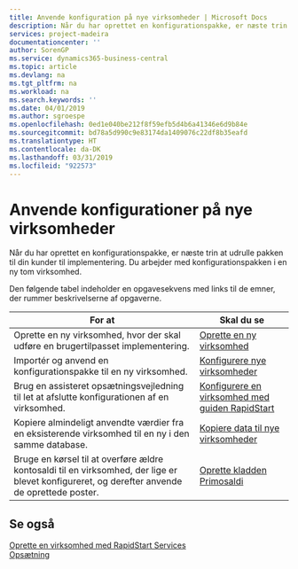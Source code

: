 ```yaml
---
title: Anvende konfiguration på nye virksomheder | Microsoft Docs
description: Når du har oprettet en konfigurationspakke, er næste trin at udrulle pakken til din kunder til implementering. Du kan bruge konfigurationen med en ny tom virksomhed.
services: project-madeira
documentationcenter: ''
author: SorenGP
ms.service: dynamics365-business-central
ms.topic: article
ms.devlang: na
ms.tgt_pltfrm: na
ms.workload: na
ms.search.keywords: ''
ms.date: 04/01/2019
ms.author: sgroespe
ms.openlocfilehash: 0ed1e040be212f8f59efb5d4b6a41346e6d9b84e
ms.sourcegitcommit: bd78a5d990c9e83174da1409076c22df8b35eafd
ms.translationtype: HT
ms.contentlocale: da-DK
ms.lasthandoff: 03/31/2019
ms.locfileid: "922573"
---
```

# <a name="apply-configurations-to-new-companies"></a>Anvende konfigurationer på nye virksomheder
Når du har oprettet en konfigurationspakke, er næste trin at udrulle pakken til din kunder til implementering. Du arbejder med konfigurationspakken i en ny tom virksomhed.  

 Den følgende tabel indeholder en opgavesekvens med links til de emner, der rummer beskrivelserne af opgaverne.

|**For at**|**Skal du se**|  
|------------|-------------|  
|Oprette en ny virksomhed, hvor der skal udføre en brugertilpasset implementering.|[Oprette en ny virksomhed](admin-how-to-create-a-new-company.md)|  
|Importér og anvend en konfigurationspakke til en ny virksomhed.|[Konfigurere nye virksomheder](admin-how-to-configure-new-companies.md)|  
|Brug en assisteret opsætningsvejledning til let at afslutte konfigurationen af en virksomhed.|[Konfigurere en virksomhed med guiden RapidStart](admin-how-to-configure-a-company-with-the-rapidstart-wizard.md)|
|Kopiere almindeligt anvendte værdier fra en eksisterende virksomhed til en ny i den samme database.|[Kopiere data til nye virksomheder](admin-how-to-copy-data-to-new-companies.md)|  
|Bruge en kørsel til at overføre ældre kontosaldi til en virksomhed, der lige er blevet konfigureret, og derefter anvende de oprettede poster.|[Oprette kladden Primosaldi](admin-how-to-create-journal-opening-balances.md)|  

## <a name="see-also"></a>Se også  
[Oprette en virksomhed med RapidStart Services](admin-set-up-a-company-with-rapidstart.md)  
[Opsætning](admin-setup-and-administration.md)
